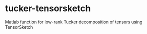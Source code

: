 # tucker-tensorsketch
Matlab function for low-rank Tucker decomposition of tensors using TensorSketch
